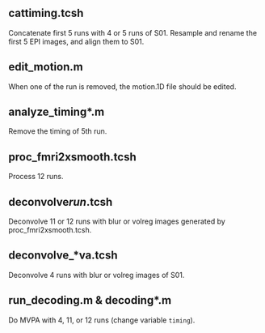 ## cattiming.tcsh
Concatenate first 5 runs with 4 or 5 runs of S01. Resample and rename the first 5 EPI images, and align them to S01.

## edit_motion.m
When one of the run is removed, the motion.1D file should be edited.

## analyze_timing*.m
Remove the timing of 5th run.

## proc_fmri2xsmooth.tcsh
Process 12 runs.

## deconvolve*run*.tcsh
Deconvolve 11 or 12 runs with blur or volreg images generated by proc_fmri2xsmooth.tcsh.

## deconvolve_*va.tcsh
Deconvolve 4 runs with blur or volreg images of S01.

## run_decoding.m & decoding*.m
Do MVPA with 4, 11, or 12 runs (change variable `timing`).